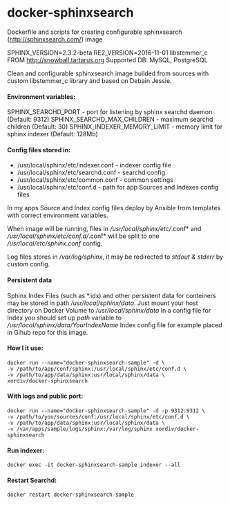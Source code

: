 # docker-sphinxsearch
Dockerfile and scripts for creating configurable sphinxsearch (http://sphinxsearch.com/) image

SPHINX_VERSION=2.3.2-beta 
RE2_VERSION=2016-11-01
libstemmer_c FROM http://snowball.tartarus.org
Supported DB: MySQL, PostgreSQL

Clean and configurable sphinxsearch image builded from sources with custom libstemmer_c library and based on Debain Jessie.

#### Environment variables:

SPHINX_SEARCHD_PORT - port for listening by sphinx searchd daemon (Default: 9312)
SPHINX_SEARCHD_MAX_CHILDREN - maximum searchd children (Default: 30)
SPHINX_INDEXER_MEMORY_LIMIT - memory limit for sphinx indexer (Default: 128Mb)

#### Config files stored in:
- /usr/local/sphinx/etc/indexer.conf - indexer config file
- /usr/local/sphinx/etc/searchd.conf - searchd config
- /usr/local/sphinx/etc/common.conf - common settings
- /usr/local/sphinx/etc/conf.d - path for app Sources and Indexes config files

In my apps Source and Index config files deploy by Ansible from templates with correct environment variables.

When image will be running, files in */usr/local/sphinx/etc/*.conf* and */usr/local/sphinx/etc/conf.d/*.conf* will be split to one */usr/local/etc/sphinx.conf* config.

Log files stores in */var/log/sphinx*, it may be redirected to *stdout & stderr* by custom config.

#### Persistent data
Sphinx Index Files (such as \*.idx) and other persistent data for conteiners may be stored in path */usr/local/sphinx/data*.
Just mount your host directory on Docker Volume to */usr/local/sphinx/data*
In a config file for Index you should set up *path* variable to */usr/local/sphinx/data/YourIndexName*
Index config file for example placed in Gihub repo for this image.

#### How I it use:
```
docker run --name="docker-sphinxsearch-sample" -d \
-v /path/to/app/conf/sphinx:/usr/local/sphinx/etc/conf.d \
-v /path/to/app/data/sphinx:usr/local/sphinx/data \
xordiv/docker-sphinxsearch
```

#### With logs and public port:
```
docker run --name="docker-sphinxsearch-sample" -d -p 9312:9312 \
-v /path/to/you/sources/conf:/usr/local/sphinx/etc/conf.d \
-v /path/to/app/data/sphinx:usr/local/sphinx/data \
-v /var/apps/sample/logs/sphinx:/var/log/sphinx xordiv/docker-sphinxsearch
```

#### Run indexer:
```
docker exec -it docker-sphinxsearch-sample indexer --all
```

#### Restart Searchd:
```
docker restart docker-sphinxsearch-sample
```